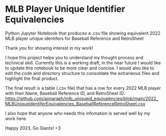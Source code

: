 # MLB Player Unique Identifier Equivalencies
Python Jupyter Notebook that produces a .csv file showing equivalent 2022 MLB player unique identifers for Baseball Reference and RetroSheet

Thank you for showing interest in my work!

I hope this project helps you to understand my thought process and technical skill. Currently this is a working draft, in the near future I would like to update this notebook to be more clear and concise. I would also like to edit the code and directory structure to consoldate the extraneous files and highlight the final product.

The final result is a table (.csv file) that has a row for every 2022 MLB player with their Name, Baseball Reference ID, and RetroSheet ID. https://github.com/annaraeh/mlb_uniqueid_equivalencies/blob/main/2022_MLBUniqueIdentiferEquivalencies_BaseballReferenceRetroSheet.csv

I also hope that anyone who needs this infomation is served well by my work here.

Happy 2023, Go Giants! <3
